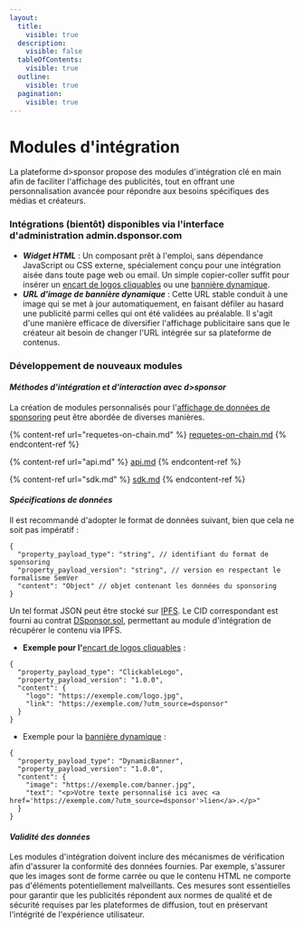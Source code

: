 ```yaml
---
layout:
  title:
    visible: true
  description:
    visible: false
  tableOfContents:
    visible: true
  outline:
    visible: true
  pagination:
    visible: true
---
```


# Modules d'intégration

La plateforme d>sponsor propose des modules d'intégration clé en main afin de faciliter l'affichage des publicités, tout en offrant une personnalisation avancée pour répondre aux besoins spécifiques des médias et créateurs.

### Intégrations (bientôt) disponibles via l'interface d'administration admin.dsponsor.com

* _**Widget HTML**_ : Un composant prêt à l'emploi, sans dépendance JavaScript ou CSS externe, spécialement conçu pour une intégration aisée dans toute page web ou email. Un simple copier-coller suffit pour insérer un [encart de logos cliquables](../../concepts/formes-de-sponsoring.md#encart-de-logos-cliquables) ou une [bannière dynamique](../../concepts/formes-de-sponsoring.md#banniere-dynamique).&#x20;
* _**URL d'image de bannière dynamique**_ : Cette URL stable conduit à une image qui se met à jour automatiquement, en faisant défiler au hasard une publicité parmi celles qui ont été validées au préalable. Il s'agit d'une manière efficace de diversifier l'affichage publicitaire sans que le créateur ait besoin de changer l'URL intégrée sur sa plateforme de contenus.

### Développement de nouveaux modules

#### _**Méthodes d'intégration et d'interaction avec d>sponsor**_

La création de modules personnalisés pour l'[affichage de données de sponsoring](../../concepts/formes-de-sponsoring.md#liberte-sur-la-forme-de-sponsoring) peut être abordée de diverses manières.&#x20;

{% content-ref url="requetes-on-chain.md" %}
[requetes-on-chain.md](requetes-on-chain.md)
{% endcontent-ref %}

{% content-ref url="api.md" %}
[api.md](api.md)
{% endcontent-ref %}

{% content-ref url="sdk.md" %}
[sdk.md](sdk.md)
{% endcontent-ref %}

#### _Spécifications de données_

Il est recommandé d'adopter le format de données suivant, bien que cela ne soit pas impératif :

```
{
  "property_payload_type": "string", // identifiant du format de sponsoring
  "property_payload_version": "string", // version en respectant le formalisme SemVer
  "content": "Object" // objet contenant les données du sponsoring
}
```

Un tel format JSON peut être stocké sur [IPFS](https://ipfs.tech/). Le CID correspondant est fourni au contrat [DSponsor.sol](../smart-contracts/#dsponsor.sol), permettant au module d'intégration de récupérer le contenu via IPFS.

* **Exemple pour l'**[encart de logos cliquables](../../concepts/formes-de-sponsoring.md#encart-de-logos-cliquables) :

```
{
  "property_payload_type": "ClickableLogo",
  "property_payload_version": "1.0.0",
  "content": {
    "logo": "https://exemple.com/logo.jpg",
    "link": "https://exemple.com/?utm_source=dsponsor"
  }
}
```

* &#x20;Exemple pour la [bannière dynamique](../../concepts/formes-de-sponsoring.md#banniere-dynamique) :

```
{
  "property_payload_type": "DynamicBanner",
  "property_payload_version": "1.0.0",
  "content": {
    "image": "https://exemple.com/banner.jpg",
    "text": "<p>Votre texte personnalisé ici avec <a href='https://exemple.com/?utm_source=dsponsor'>lien</a>.</p>"
  }
}

```

#### _Validité des données_&#x20;

Les modules d'intégration doivent inclure des mécanismes de vérification afin d'assurer la conformité des données fournies. Par exemple, s'assurer que les images sont de forme carrée ou que le contenu HTML ne comporte pas d'éléments potentiellement malveillants. Ces mesures sont essentielles pour garantir que les publicités répondent aux normes de qualité et de sécurité requises par les plateformes de diffusion, tout en préservant l'intégrité de l'expérience utilisateur.

